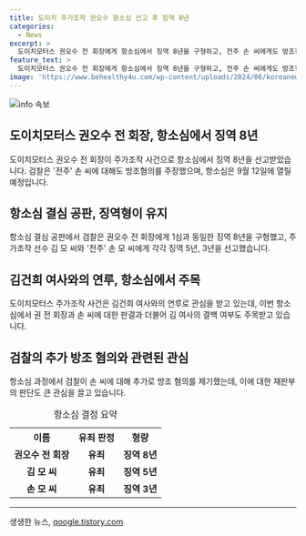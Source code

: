 ```yaml
---
title: 도이치 주가조작 권오수 항소심 선고 후 징역 8년
categories:
  - News
excerpt: >
  도이치모터스 권오수 전 회장에게 항소심에서 징역 8년을 구형하고, 전주 손 씨에게도 방조혐의가 추가된 도이치모터스 주가조작 관련 사건. 검찰은 권 전 회장을 주도한 주가조작 혐의를 강조하며, 김건희 여사의 연루로 논란이 더해졌습니다. 1심에서 무죄를 받은 손 씨의 유무죄와 김 여사의 관련성에 대한 관심도 높아지고 있습니다. 9월 12일 예정된 항소심에서 최종 판결이 기대됩니다.
feature_text: >
  도이치모터스 권오수 전 회장에게 항소심에서 징역 8년을 구형하고, 전주 손 씨에게도 방조혐의가 추가된 도이치모터스 주가조작 관련 사건. 검찰은 권 전 회장을 주도한 주가조작 혐의를 강조하며, 김건희 여사의 연루로 논란이 더해졌습니다. 1심에서 무죄를 받은 손 씨의 유무죄와 김 여사의 관련성에 대한 관심도 높아지고 있습니다. 9월 12일 예정된 항소심에서 최종 판결이 기대됩니다.
image: 'https://www.behealthy4u.com/wp-content/uploads/2024/06/koreanews.jpg'
---
```


<p><img src="https://www.behealthy4u.com/wp-content/uploads/2024/06/koreanews.jpg" alt="info 속보" /></p>

<h2>도이치모터스 권오수 전 회장, 항소심에서 징역 8년</h2>

<p data-ke-size="size16">도이치모터스 권오수 전 회장이 주가조작 사건으로 항소심에서 징역 8년을 선고받았습니다. 검찰은 '전주' 손 씨에 대해도 방조혐의를 주장했으며, 항소심은 9월 12일에 열릴 예정입니다.</p>

<h2>항소심 결심 공판, 징역형이 유지</h2>

<p data-ke-size="size16">항소심 결심 공판에서 검찰은 권오수 전 회장에게 1심과 동일한 징역 8년을 구형했고, 주가조작 선수 김 모 씨와 '전주' 손 모 씨에게 각각 징역 5년, 3년을 선고했습니다.</p>

<h2>김건희 여사와의 연루, 항소심에서 주목</h2>

<p data-ke-size="size16">도이치모터스 주가조작 사건은 김건희 여사와의 연루로 관심을 받고 있는데, 이번 항소심에서 권 전 회장과 손 씨에 대한 판결과 더불어 김 여사의 결백 여부도 주목받고 있습니다.</p>

<h2>검찰의 추가 방조 혐의와 관련된 관심</h2>

<p data-ke-size="size16">항소심 과정에서 검찰이 손 씨에 대해 추가로 방조 혐의를 제기했는데, 이에 대한 재판부의 판단도 큰 관심을 끌고 있습니다.</p>

<table>
    <caption>항소심 결정 요약</caption>
    <colgroup><col><col><col></colgroup>
    <tr>
        <th scope="col">이름</th>
        <th scope="col">유죄 판정</th>
        <th scope="col">형량</th>
    </tr>
    <tr>
        <td style="text-align: center; height: 17px;"><b>권오수 전 회장</b></td>
        <td style="text-align: center; height: 17px;"><b>유죄</b></td>
        <td style="text-align: center; height: 17px;"><b>징역 8년</b></td>
    </tr>
    <tr>
        <td style="text-align: center; height: 17px;"><b>김 모 씨</b></td>
        <td style="text-align: center; height: 17px;"><b>유죄</b></td>
        <td style="text-align: center; height: 17px;"><b>징역 5년</b></td>
    </tr>
    <tr>
        <td style="text-align: center; height: 17px;"><b>손 모 씨</b></td>
        <td style="text-align: center; height: 17px;"><b>유죄</b></td>
        <td style="text-align: center; height: 17px;"><b>징역 3년</b></td>
    </tr>
</table>

<hr>
생생한 뉴스, <a href="https://qoogle.tistory.com" rel="dofollow">qoogle.tistory.com</a>



